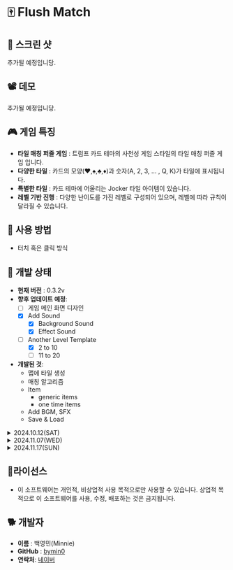 # 🀄 Flush Match

## 📸 스크린 샷
추가될 예정입니당.

## 📽️ 데모
추가될 예정입니당.

## 🎮 게임 특징
 - **타일 매칭 퍼즐 게임** : 트럼프 카드 테마의 사천성 게임 스타일의 타일 매칭 퍼즐 게임 입니다.
 - **다양한 타일** : 카드의 모양(♥️,♠️,♣️,♦️)과 숫자(A, 2, 3, ... , Q, K)가 타일에 표시됩니다.
 - **특별한 타일** : 카드 테마에 어울리는 Jocker 타일 아이템이 있습니다.
 - **레벨 기반 진행** : 다양한 난이도를 가진 레벨로 구성되어 있으며, 레벨에 따라 규칙이 달라질 수 있습니다.

## 🚀 사용 방법
- 터치 혹은 클릭 방식

## 🚧 개발 상태
- **현재 버전** : 0.3.2v
- **향후 업데이트 예정**:
 	- [ ] 게임 메인 화면 디자인
  	- [x] Add Sound
  		- [x] Background Sound
  	 	- [x] Effect Sound
  	- [ ] Another Level Template
  		- [x] 2 to 10
  	 	- [ ] 11 to 20
- **개발된 것**:
	- 맵에 타일 생성
   	- 매칭 알고리즘
   	- Item
   		- generic items
   	 	- one time items
  - Add BGM, SFX
  - Save & Load

<details>
<summary>2024.10.12(SAT)</summary>
<div markdown="1">
	<dl>
		<dt>현재 버전</dt> <dd> : 0.0v (이제 막 만들기 시작함)</dd>
		<dt>향후 업데이트 예정</dt>
			<dd>01. 매칭 알고리즘 프로그래밍-24.10.17(thu)</dd>
			<dd>02. 1레벨 타일 템플릿 설정-24.10.13(sun)</dd>
			<dd>03. 아이템 기능 테스트</dd>
			<dd>04. 메인 게임화면 UI 레이아웃-24.10.25(fri)</dd>
			<dd>05. 게임 메인 화면 디자인</dd>
	</dl>
</div>
</details>

<details>
<summary>2024.11.07(WED)</summary>
<div markdown="1">
	<dl>
		<dt>현재 버전</dt> <dd>: 0.1v</dd>
		<dt>향후 업데이트 예정</dt>
			<dd>01. 매칭 알고리즘 프로그래밍-24.10.17(thu)</dd>
			<dd>02. 1레벨 타일 템플릿 설정-24.10.13(sun)</dd>
			<dd>03. 아이템 기능 테스트-24.11.08(fri)</dd>
			<dd>04. 메인 게임화면 UI 레이아웃</dd>
				<ul>
					<ul>
						<li>게임화면 UI 레이아웃-24.10.25(fri)</li>
						<li>Pause-24.11.15(fri)</li>
						<ul>
							<li>Store : Sell item</li>
							<li>Cash : Default 1,000 coin</li>
							<li>Exit Game : Go back to Start Scene</li>
						</ul>
					</ul>
				</ul>
			<dd>05. 게임 메인 화면 디자인</dd>
				<ul>
					<ul>
						<li>Add Sound-24.11.15(fri)</li>
						<ul>
							<li>Background Sound</li>
							<li>Effect Sound</li>
						</ul>
					</ul>
				</ul>
			<dd>06. Another Level Template</dd>
				<ul>
					<ul>
						<li>2 to 10-24.11.11(mon)</li>
					</ul>
				</ul>
	</dl>
</div>
</details>
<details>
<summary>2024.11.17(SUN)</summary>
<div markdown="1">
	<dl>
		<dt>현재 버전</dt> <dd>: 0.3.2v</dd>
		<dt>향후 업데이트 예정</dt>
			<dd>01. 매칭 알고리즘 프로그래밍-24.10.17(thu)</dd>
			<dd>02. 1레벨 타일 템플릿 설정-24.10.13(sun)</dd>
			<dd>03. 아이템 기능 테스트-24.11.08(fri)</dd>
			<dd>04. 메인 게임화면 UI 레이아웃-24.11.15(fri)</dd>
			<dd>05. 게임 메인 화면 디자인</dd>
				<ul>
					<ul>
						<li>Add Sound-24.11.15(fri)</li>
					</ul>
				</ul>
			<dd>06. Another Level Template</dd>
				<ul>
					<ul>
						<li>2 to 10-24.11.11(mon)</li>
					</ul>
				</ul>
			<dd>07. Save & Load-24.11.15(fri)</dd>
	</dl>
</div>
</details>


## 📌라이선스
- 이 소프트웨어는 개인적, 비상업적 사용 목적으로만 사용할 수 있습니다. 상업적 목적으로 이 소프트웨어를 사용, 수정, 배포하는 것은 금지됩니다.

## 🐕 개발자
-   **이름**  : 백영민(Minnie)
-   **GitHub**  : [bymin0](https://github.com/bymin0)
-   **연락처**:  [네이버](ymbaek0@naver.com)
